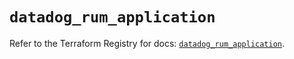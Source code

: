# `datadog_rum_application`

Refer to the Terraform Registry for docs: [`datadog_rum_application`](https://registry.terraform.io/providers/datadog/datadog/3.49.0/docs/resources/rum_application).
